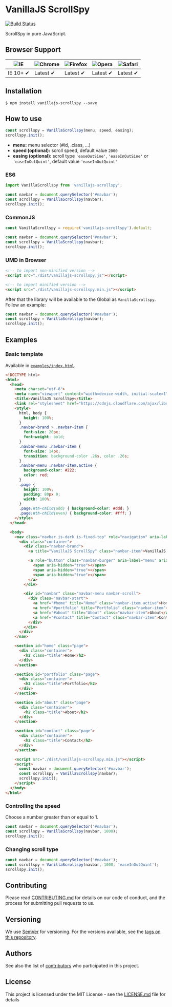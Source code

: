 # VanillaJS ScrollSpy

[![Build Status](https://travis-ci.org/ederssouza/vanillajs-scrollspy.svg?branch=master)](https://travis-ci.org/ederssouza/vanillajs-scrollspy)

ScrollSpy in pure JavaScript.

## Browser Support

![IE](https://cloud.githubusercontent.com/assets/398893/3528325/20373e76-078e-11e4-8e3a-1cb86cf506f0.png) | ![Chrome](https://cloud.githubusercontent.com/assets/398893/3528328/23bc7bc4-078e-11e4-8752-ba2809bf5cce.png) | ![Firefox](https://cloud.githubusercontent.com/assets/398893/3528329/26283ab0-078e-11e4-84d4-db2cf1009953.png) | ![Opera](https://cloud.githubusercontent.com/assets/398893/3528330/27ec9fa8-078e-11e4-95cb-709fd11dac16.png) | ![Safari](https://cloud.githubusercontent.com/assets/398893/3528331/29df8618-078e-11e4-8e3e-ed8ac738693f.png)
--- | --- | --- | --- | ---
IE 10+ ✔ | Latest ✔ | Latest ✔ | Latest ✔ | Latest ✔

## Installation

```bash
$ npm install vanillajs-scrollspy --save
```

## How to use

```javascript
const scrollspy = VanillaScrollspy(menu, speed, easing);
scrollspy.init();
```

- **menu:** menu selector (#id, .class, ...)
- **speed (optional):** scroll speed, default value `2000`
- **easing (optional):** scroll type `'easeOutSine'`, `'easeInOutSine'` or `'easeInOutQuint'`, default value `'easeInOutQuint'`

### ES6

```javascript
import VanillaScrollspy from 'vanillajs-scrollspy';

const navbar = document.querySelector('#navbar');
const scrollspy = VanillaScrollspy(navbar);
scrollspy.init();
```

### CommonJS

```javascript
const VanillaScrollspy = require('vanillajs-scrollspy').default;

const navbar = document.querySelector('#navbar');
const scrollspy = VanillaScrollspy(navbar);
scrollspy.init();
```

### UMD in Browser

```html
<!-- to import non-minified version -->
<script src="./dist/vanillajs-scrollspy.js"></script>

<!-- to import minified version -->
<script src="./dist/vanillajs-scrollspy.min.js"></script>
```

After that the library will be available to the Global as `VanillaScrollspy`. Follow an example:

``` javascript
const navbar = document.querySelector('#navbar');
const scrollspy = VanillaScrollspy(navbar);
scrollspy.init();
```

## Examples

### Basic template

Available in [`examples/index.html`](examples/index.html).

``` html
<!DOCTYPE html>
<html>
  <head>
    <meta charset="utf-8">
    <meta name="viewport" content="width=device-width, initial-scale=1">
    <title>VanillaJS ScrollSpy</title>
    <link rel="stylesheet" href="https://cdnjs.cloudflare.com/ajax/libs/bulma/0.7.1/css/bulma.min.css">
    <style>
      html, body {
        height: 100%;
      }
      .navbar-brand > .navbar-item {
        font-size: 20px;
        font-weight: bold;
      }
      .navbar-menu .navbar-item {
        font-size: 14px;
        transition: background-color .26s, color .26s;
      }
      .navbar-menu .navbar-item.active {
        background-color: #222;
        color: red;
      }
      .page {
        height: 100%;
        padding: 80px 0;
        width: 100%;
      }
      .page:nth-child(odd) { background-color: #ddd; }
      .page:nth-child(even) { background-color: #fff; }
    </style>
  </head>

  <body>
    <nav class="navbar is-dark is-fixed-top" role="navigation" aria-label="main navigation">
      <div class="container">
        <div class="navbar-brand">
          <a title="VanillaJS ScrollSpy" class="navbar-item">VanillaJS ScrollSpy</a>

          <a role="button" class="navbar-burger" aria-label="menu" aria-expanded="false">
            <span aria-hidden="true"></span>
            <span aria-hidden="true"></span>
            <span aria-hidden="true"></span>
          </a>
        </div>

        <div id="navbar" class="navbar-menu navbar-scroll">
          <div class="navbar-start">
            <a href="#home" title="Home" class="navbar-item active">Home</a>
            <a href="#portfolio" title="Portfolio" class="navbar-item">Portfolio</a>
            <a href="#about" title="About" class="navbar-item">About</a>
            <a href="#contact" title="Contact" class="navbar-item">Contact</a>
          </div>
        </div>
      </div>
    </nav>

    <section id="home" class="page">
      <div class="container">
        <h2 class="title">Home</h2>
      </div>
    </section>

    <section id="portfolio" class="page">
      <div class="container">
        <h2 class="title">Portfolio</h2>
      </div>
    </section>

    <section id="about" class="page">
      <div class="container">
        <h2 class="title">About</h2>
      </div>
    </section>

    <section id="contact" class="page">
      <div class="container">
        <h2 class="title">Contact</h2>
      </div>
    </section>

    <script src="./dist/vanillajs-scrollspy.min.js"></script>
    <script>
      const navbar = document.querySelector('#navbar');
      const scrollspy = VanillaScrollspy(navbar);
      scrollspy.init();
    </script>
  </body>
</html>
```

### Controlling the speed
Choose a number greater than or equal to 1.

``` javascript
const navbar = document.querySelector('#navbar');
const scrollspy = VanillaScrollspy(navbar, 1000);
scrollspy.init();
```

### Changing scroll type

``` javascript
const navbar = document.querySelector('#navbar');
const scrollspy = VanillaScrollspy(navbar, 1000, 'easeInOutQuint');
scrollspy.init();
```

## Contributing

Please read [CONTRIBUTING.md](https://gist.github.com/PurpleBooth/b24679402957c63ec426) for details on our code of conduct, and the process for submitting pull requests to us.

## Versioning

We use [SemVer](http://semver.org/) for versioning. For the versions available, see the [tags on this repository](https://github.com/ederssouza/vanillajs-scrollspy/tags).

## Authors

See also the list of [contributors](https://github.com/ederssouza/vanillajs-scrollspy/contributors) who participated in this project.

## License

This project is licensed under the MIT License - see the [LICENSE.md](LICENSE.md) file for details
